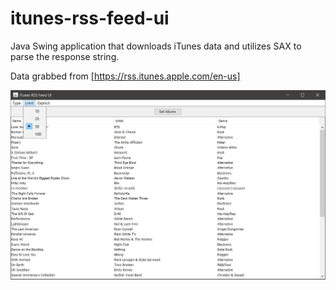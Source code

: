 # itunes-rss-feed-ui
Java Swing application that downloads iTunes data and utilizes SAX to parse the response string.

Data grabbed from [https://rss.itunes.apple.com/en-us]

![results](https://raw.githubusercontent.com/arre1908/itunes-rss-feed-ui/master/images/results.JPG)
